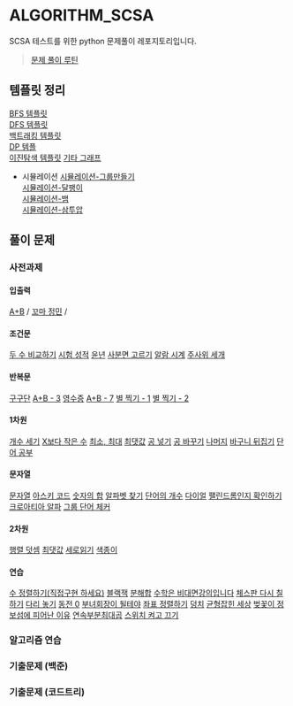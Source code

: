 # ALGORITHM_SCSA
SCSA 테스트를 위한 python 문제풀이 레포지토리입니다. 

> [문제 풀이 루틴](https://github.com/Vida0822/ALGORITHM_SCSA/wiki/%EB%AC%B8%EC%A0%9C-%ED%92%80%EC%9D%B4-%EB%A3%A8%ED%8B%B4-(%EC%8B%9C%EB%AE%AC%EB%A0%88%EC%9D%B4%EC%85%98)) 

## 템플릿 정리 
[BFS 템플릿](https://github.com/Vida0822/ALGORITHM_SCSA/wiki/%5B%EC%9C%A0%ED%98%95%5D-BFS-%ED%83%AC%ED%94%8C%EB%A6%BF)   <br> 
[DFS 템플릿](https://github.com/Vida0822/ALGORITHM_SCSA/wiki/%5B%EC%9C%A0%ED%98%95%5D-DFS-%ED%85%9C%ED%94%8C%EB%A6%BF-(Recursive-Stack))   <br>
[백트래킹 템플릿](https://github.com/Vida0822/ALGORITHM_SCSA/wiki/%5B%EC%9C%A0%ED%98%95%5D-%EB%B0%B1%ED%8A%B8%EB%9E%98%ED%82%B9-(Back%E2%80%90Tracking)) <br>
[DP 템플](https://github.com/Vida0822/ALGORITHM_SCSA/wiki/%5B%EC%9C%A0%ED%98%95%5D-DP-%ED%83%AC%ED%94%8C%EB%A6%BF) <br>
[이진탐색 템플릿](https://github.com/Vida0822/ALGORITHM_SCSA/wiki/%5B%EC%9C%A0%ED%98%95%5D-%EC%9D%B4%EC%A7%84%ED%83%90%EC%83%89-%ED%85%9C%ED%94%8C%EB%A6%BF) 
[기타 그래프](https://github.com/Vida0822/ALGORITHM_SCSA/wiki/%5B%EC%9C%A0%ED%98%95%5D-%EA%B8%B0%ED%83%80-%EA%B7%B8%EB%9E%98%ED%94%84)  <br> 

* 시뮬레이션
[시뮬레이션-그룹만들기](https://github.com/Vida0822/ALGORITHM_SCSA/wiki/%5B%EC%8B%9C%EB%AE%AC%EB%A0%88%EC%9D%B4%EC%85%98%5D-%EA%B7%B8%EB%A3%B9-%EB%A7%8C%EB%93%A4%EA%B8%B0) <br>
[시뮬레이션-달팽이](https://github.com/Vida0822/ALGORITHM_SCSA/wiki/%5B%EC%8B%9C%EB%AE%AC%EB%A0%88%EC%9D%B4%EC%85%98%5D-%EB%8B%AC%ED%8C%BD%EC%9D%B4)  <br>
[시뮬레이션-뱀](https://github.com/Vida0822/ALGORITHM_SCSA/wiki/%5B%EC%8B%9C%EB%AE%AC%EB%A0%88%EC%9D%B4%EC%85%98%5D-%EB%B1%80)  <br>
[시뮬레이션-삼투압](https://github.com/Vida0822/ALGORITHM_SCSA/wiki/%5B%EC%8B%9C%EB%AE%AC%EB%A0%88%EC%9D%B4%EC%85%98%5D-%EC%82%BC%ED%88%AC%EC%95%95) <br>



## 풀이 문제 
### 사전과제
#### 입출력
[A+B](https://github.com/Vida0822/Programmers/tree/main/백준/Bronze/1000. A＋B) / 
[꼬마 정민](https://github.com/Vida0822/Programmers/tree/main/백준/Bronze/11382. 꼬마 정민) / 
 

#### 조건문
[두 수 비교하기](https://github.com/Vida0822/Programmers/tree/main/백준/Bronze/1330. 두 수 비교하기)
 [시험 성적](https://github.com/Vida0822/Programmers/tree/main/백준/Bronze/9498. 시험 성적)
[윤년](https://github.com/Vida0822/Programmers/tree/main/백준/Bronze/2753. 윤년)
[사분면 고르기](https://github.com/Vida0822/Programmers/tree/main/백준/Bronze/14681. 사분면 고르기)
[알람 시계](https://github.com/Vida0822/Programmers/tree/main/백준/Bronze/2884. 알람 시계)
 [주사위 세개](https://github.com/Vida0822/Programmers/tree/main/백준/Bronze/2480. 주사위 세개)
  
#### 반복문
[구구단](https://github.com/Vida0822/Programmers/tree/main/백준/Bronze/2739. 구구단)
 [A+B - 3](https://github.com/Vida0822/Programmers/tree/main/백준/Bronze/10950. A＋B － 3)
 [영수증](https://github.com/Vida0822/Programmers/tree/main/백준/Bronze/25304. 영수증)
 [A+B - 7](https://github.com/Vida0822/Programmers/tree/main/백준/Bronze/11021. A＋B － 7)
 [별 찍기 - 1](https://github.com/Vida0822/Programmers/tree/main/백준/Bronze/2438. 별 찍기 － 1)
 [별 찍기 - 2](https://github.com/Vida0822/Programmers/tree/main/백준/Bronze/2439. 별 찍기 － 2)
  
 
#### 1차원 
[개수 세기](https://github.com/Vida0822/Programmers/tree/main/백준/Bronze/10807. 개수 세기)
 [X보다 작은 수](https://github.com/Vida0822/Programmers/tree/main/백준/Bronze/10871. X보다 작은 수)
 [최소, 최대](https://github.com/Vida0822/Programmers/tree/main/백준/Bronze/10818. 최소， 최대)
 [최댓값](https://github.com/Vida0822/Programmers/tree/main/백준/Bronze/2562. 최댓값)
 [공 넣기](https://github.com/Vida0822/Programmers/tree/main/백준/Bronze/10810. 공 넣기)
 [공 바꾸기](https://github.com/Vida0822/Programmers/tree/main/백준/Bronze/10813. 공 바꾸기)
 [나머지](https://github.com/Vida0822/Programmers/tree/main/백준/Bronze/3052. 나머지)
 [바구니 뒤집기](https://github.com/Vida0822/Programmers/tree/main/백준/Bronze/10811. 바구니 뒤집기)
 [단어 공부](https://github.com/Vida0822/Programmers/tree/main/백준/Bronze/1157. 단어 공부)
  
 
#### 문자열
[문자열](https://github.com/Vida0822/Programmers/tree/main/백준/Bronze/9086. 문자열)
 [아스키 코드](https://github.com/Vida0822/Programmers/tree/main/백준/Bronze/11654. 아스키 코드)
 [숫자의 합](https://github.com/Vida0822/Programmers/tree/main/백준/Bronze/11720. 숫자의 합)
 [알파벳 찾기](https://github.com/Vida0822/Programmers/tree/main/백준/Bronze/10809. 알파벳 찾기)
 [단어의 개수](https://github.com/Vida0822/Programmers/tree/main/백준/Bronze/1152. 단어의 개수)
 [다이얼](https://github.com/Vida0822/Programmers/tree/main/백준/Bronze/5622. 다이얼)
 [팰린드롬인지 확인하기](https://github.com/Vida0822/Programmers/tree/main/백준/Bronze/10988. 팰린드롬인지 확인하기)
 [크로아티아 알파](https://github.com/Vida0822/Programmers/tree/main/백준/Silver/2941. 크로아티아 알파벳)
 [그룹 단어 체커](https://github.com/Vida0822/Programmers/tree/main/백준/Silver/1316. 그룹 단어 체커)
  
 
#### 2차원
[행렬 덧셈](https://github.com/Vida0822/Programmers/tree/main/백준/Bronze/2738. 행렬 덧셈)
 [최댓값](https://github.com/Vida0822/Programmers/tree/main/백준/Bronze/2566. 최댓값)
 [세로읽기](https://github.com/Vida0822/Programmers/tree/main/백준/Bronze/10798. 세로읽기)
 [색종이](https://github.com/Vida0822/Programmers/tree/main/백준/Silver/2563. 색종이)
 

#### 연습
[수 정렬하기(직접구현 하세요)](https://github.com/Vida0822/Programmers/tree/main/백준/Bronze/2750. 수 정렬하기)
 [블랙잭](https://github.com/Vida0822/Programmers/tree/main/백준/Bronze/2798. 블랙잭)
 [분해합](https://github.com/Vida0822/Programmers/tree/main/백준/Bronze/2231. 분해합)
 [수학은 비대면강의입니다](https://github.com/Vida0822/Programmers/tree/main/백준/Bronze/19532. 수학은 비대면강의입니다)
 [체스판 다시 칠하기](https://github.com/Vida0822/Programmers/tree/main/백준/Silver/1018. 체스판 다시 칠하기)
 [다리 놓기](https://github.com/Vida0822/Programmers/tree/main/백준/Silver/1010. 다리 놓기)
 [동전 0](https://github.com/Vida0822/Programmers/tree/main/백준/Silver/11047. 동전 0)
 [부녀회장이 될테야](https://github.com/Vida0822/Programmers/tree/main/백준/Bronze/2775. 부녀회장이 될테야)
 [좌표 정렬하기](https://github.com/Vida0822/Programmers/tree/main/백준/Silver/11650. 좌표 정렬하기)
 [덩치](https://github.com/Vida0822/Programmers/tree/main/백준/Silver/7568. 덩치)
 [균형잡힌 세상](https://github.com/Vida0822/Programmers/tree/main/백준/Silver/4949. 균형잡힌 세상)
 [벚꽃이 정보섬에 피어난 이유](https://github.com/Vida0822/Programmers/tree/main/백준/Silver/17127. 벚꽃이 정보섬에 피어난 이유)
 [연속부분최대곱](https://github.com/Vida0822/Programmers/tree/main/백준/Silver/2670. 연속부분최대곱) 
 [스위치 켜고 끄기](https://github.com/Vida0822/Programmers/tree/main/백준/Silver/1244. 스위치 켜고 끄기)
 


### 알고리즘 연습


### 기출문제 (백준)


### 기출문제 (코드트리)
 
 
 
 
 
 
